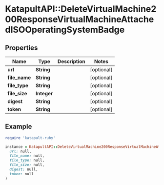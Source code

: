 # KatapultAPI::DeleteVirtualMachine200ResponseVirtualMachineAttachedISOOperatingSystemBadge

## Properties

| Name | Type | Description | Notes |
| ---- | ---- | ----------- | ----- |
| **url** | **String** |  | [optional] |
| **file_name** | **String** |  | [optional] |
| **file_type** | **String** |  | [optional] |
| **file_size** | **Integer** |  | [optional] |
| **digest** | **String** |  | [optional] |
| **token** | **String** |  | [optional] |

## Example

```ruby
require 'katapult-ruby'

instance = KatapultAPI::DeleteVirtualMachine200ResponseVirtualMachineAttachedISOOperatingSystemBadge.new(
  url: null,
  file_name: null,
  file_type: null,
  file_size: null,
  digest: null,
  token: null
)
```

